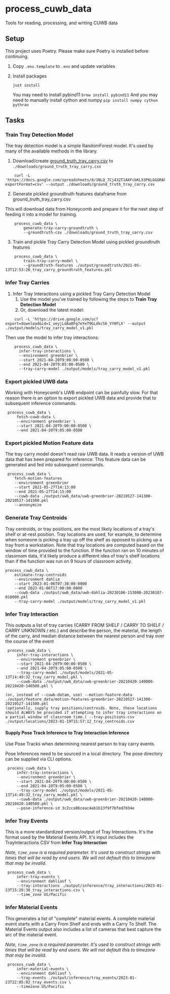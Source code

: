 # process_cuwb_data

Tools for reading, processing, and writing CUWB data

## Setup

This project uses Poetry. Please make sure Poetry is installed before continuing.

1. Copy `.env.template` to `.env` and update variables


2. Install packages

    `just install`

    You may need to install pybind11 `brew install pybind11`
    And you may need to manually install cython and numpy `pip install numpy cython pythran`

## Tasks

### Train Tray Detection Model
   The tray detection model is a simple RandomForest model. It's used by many of the available methods in the library.

1. Download/create [ground_truth_tray_carry.csv](https://docs.google.com/spreadsheets/d/1NLQ_7Cj432T1AXFcbKLX3P6LGGGRAklxMTjtBYS_xhA/edit?usp=sharing) to `./downloads/ground_truth_tray_carry.csv`
```
    curl -L 'https://docs.google.com/spreadsheets/d/1NLQ_7Cj432T1AXFcbKLX3P6LGGGRAklxMTjtBYS_xhA/export?exportFormat=csv' --output ./downloads/ground_truth_tray_carry.csv
```

2. Generate pickled groundtruth features dataframe from ground_truth_tray_carry.csv

This will download data from Honeycomb and prepare it for the next step of feeding it into a model for training.

```
    process_cuwb_data \
        generate-tray-carry-groundtruth \
        --groundtruth-csv ./downloads/ground_truth_tray_carry.csv
```

3. Train and pickle Tray Carry Detection Model using pickled groundtruth features

```
    process_cuwb_data \
        train-tray-carry-model \
        --groundtruth-features ./output/groundtruth/2021-05-13T12:53:26_tray_carry_groundtruth_features.pkl
```

### Infer Tray Carries

1. Infer Tray Interactions using a pickled Tray Carry Detection Model
   1. Use the model you've trained by following the steps to **Train Tray Detection Model**
   2. Or, download the latest model:
```
    curl -L 'https://drive.google.com/uc?export=download&id=1_veyjLdAa8Fq7eYeT9GLdkcS6_VY0FLX' --output ./output/models/tray_carry_model_v1.pkl
```   

Then use the model to infer tray interactions:
```
    process_cuwb_data \
      infer-tray-interactions \
      --environment greenbrier \
      --start 2021-04-20T9:00:00-0500 \
      --end 2021-04-20T9:05:00-0500 \
      --tray-carry-model ./output/models/tray_carry_model_v1.pkl
```

### Export pickled UWB data

Working with Honeycomb's UWB endpoint can be painfully slow. For that reason there is an option to export pickled UWB data and provide that to subsequent inference commands.

     process_cuwb_data \
         fetch-cuwb-data \
         --environment greenbrier \
         --start 2021-04-20T9:00:00-0500 \
         --end 2021-04-20T9:05:00-0500


### Export pickled Motion Feature data

The tray carry model doesn't read raw UWB data. It reads a version of UWB data that has been prepared for inference. This feature data can be generated and fed into subsequent commands.

     process_cuwb_data \
        fetch-motion-features
        --environment greenbrier
        --start 2021-05-27T14:13:00
        --end 2021-05-27T14:15:00
        --cuwb-data ./output/uwb_data/uwb-greenbrier-20210527-141300-20210527-141500.pkl
        --annonymize


### Generate Tray Centroids

Tray centroids, or tray positions, are the most likely locations of a tray's shelf or at-rest position. Tray locations are used, for example, to determine when someone is picking a tray up off the shelf as opposed to picking up a tray from a workstation. Note that tray locations are computed based on the window of time provided to the function. If the function ran on 10 minutes of classroom data, it'd likely produce a different idea of tray's shelf locations than if the function was run on 9 hours of classroom activity.  

    process_cuwb_data \
        estimate-tray-centroids
        --environment dahlia
        --start 2023-01-06T07:30:00-0800
        --end 2023-01-06T17:00:00-0800
        --cuwb-data ./output/uwb_data/uwb-dahlia-20230106-153000-20230107-010000.pkl
        --tray-carry-model ./output/models/tray_carry_model_v1.pkl


### Infer Tray Interaction 

This outputs a list of tray carries (CARRY FROM SHELF / CARRY TO SHELF / CARRY UNKNOWN / etc.) and describe the person, the material, the length of the carry, and median distance between the nearest person and tray over the course of the event

     process_cuwb_data \
         infer-tray-interactions \
         --environment greenbrier \
         --start 2021-04-20T9:00:00-0500 \
         --end 2021-04-20T9:05:00-0500 \
         --tray-carry-model ./output/models/2021-05-13T14:49:32_tray_carry_model.pkl \
         --cuwb-data ./output/uwb_data/uwb-greenbrier-20210420-140000-20210420-140500.pkl \
        
    (or, instead of --cuwb-datam, use) --motion-feature-data ./output/feature_data/motion-features-greenbrier-20210527-141300-20210527-141500.pkl
    (optionally, supply tray positions/centroids. Note, these locations should ALWAYS be provided if attempting to infer tray interactions on a partial window of classroom time.) --tray-positions-csv ./output/locations/2023-01-19T15:57:12_tray_centroids.csv

#### Supply Pose Track Inference to Tray Interaction Inference

Use Pose Tracks when determining nearest person to tray carry events.

Pose Inferences need to be sourced in a local directory. The pose directory can be supplied via CLI options.
   
     process_cuwb_data \
         infer-tray-interactions \
         --environment greenbrier \
         --start 2021-04-20T9:00:00-0500 \
         --end 2021-04-20T9:05:00-0500 \
         --tray-carry-model ./output/models/2021-05-13T14:49:32_tray_carry_model.pkl \
         --cuwb-data ./output/uwb_data/uwb-greenbrier-20210420-140000-20210420-140500.pkl \
         --pose-inference-id 3c2cca86ceac4ab1b13f9f7bfed7834e

### Infer Tray Events

This is a more standardized version/output of Tray Interactions. It's the format used by the Material Events API. It's input includes the TrayInteractions CSV from **Infer Tray Interaction**

*Note, `time_zone` is a required parameter. It's used to construct strings with times that will be read by end users. We will not default this to timezone that may be invalid.*

     process_cuwb_data \
         infer-tray-events \
         --environment dahliasf \
         --tray-interactions ./output/inference/tray_interactions/2023-01-23T15:28:30_tray_interactions.csv \
         --time_zone US/Pacific

### Infer Material Events

This generates a list of "complete" material events. A complete material event starts with a Carry From Shelf and ends with a Carry To Shelf. The Material Events output also includes a list of cameras that best capture the arc of the material event. 

*Note, `time_zone` is a required parameter. It's used to construct strings with times that will be read by end users. We will not default this to timezone that may be invalid.*

     process_cuwb_data \
         infer-material-events \
         --environment dahliasf \
         --tray-events ./output/inference/tray_events/2023-01-23T22:05:02_tray_events.csv \
         --timezone US/Pacific
